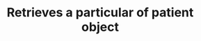 ---
title: Retrieves a particular of patient object
api:
  file: sycle.json
  operationId: get_patients-patientuuid
hidden: false
---